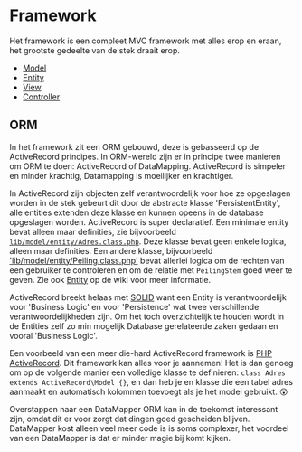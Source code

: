 # Framework

Het framework is een compleet MVC framework met alles erop en eraan, het grootste gedeelte van de stek draait erop.

 * [Model](Framework-Model)
 * [Entity](Framework-Entity)
 * [View](Framework-View)
 * [Controller](Framework-Controller)

## ORM

In het framework zit een ORM gebouwd, deze is gebasseerd op de ActiveRecord principes. In ORM-wereld zijn er in principe twee manieren om ORM te doen: ActiveRecord of DataMapping. ActiveRecord is simpeler en minder krachtig, Datamapping is moeilijker en krachtiger.

In ActiveRecord zijn objecten zelf verantwoordelijk voor hoe ze opgeslagen worden in de stek gebeurt dit door de abstracte klasse 'PersistentEntity', alle entities extenden deze klasse en kunnen opeens in de database opgeslagen worden. ActiveRecord is super declaratief. Een minimale entity bevat alleen maar definities, zie bijvoorbeeld [`lib/model/entity/Adres.class.php`](https://github.com/csrdelft/csrdelft.nl/blob/7323455ce335c17f1b6cae5de0e33dbd6bbdba9b/lib/model/entity/Adres.class.php). Deze klasse bevat geen enkele logica, alleen maar definities. Een andere klasse, bijvoorbeeld ['lib/model/entity/Peiling.class.php'](https://github.com/csrdelft/csrdelft.nl/blob/7323455ce335c17f1b6cae5de0e33dbd6bbdba9b/lib/model/entity/Peiling.class.php) bevat allerlei logica om de rechten van een gebruiker te controleren en om de relatie met `PeilingStem` goed weer te geven. Zie ook [Entity](Framework-Entity) op de wiki voor meer informatie.

ActiveRecord breekt helaas met [SOLID](https://nl.wikipedia.org/wiki/SOLID) want een Entity is verantwoordelijk voor 'Business Logic' en voor 'Persistence' wat twee verschillende verantwoordelijkheden zijn. Om het toch overzichtelijk te houden wordt in de Entities zelf zo min mogelijk Database gerelateerde zaken gedaan en vooral 'Business Logic'.

Een voorbeeld van een meer die-hard ActiveRecord framework is [PHP ActiveRecord](http://www.phpactiverecord.org/projects/main/wiki/Quick_Start). Dit framework kan alles voor je aannemen! Het is dan genoeg om op de volgende manier een volledige klasse te definieren: `class Adres extends ActiveRecord\Model {}`, en dan heb je en klasse die een tabel adres aanmaakt en automatisch kolommen toevoegt als je het model gebruikt. :astonished:

Overstappen naar een DataMapper ORM kan in de toekomst interessant zijn, omdat dit er voor zorgt dat dingen goed gescheiden blijven. DataMapper kost alleen veel meer code is is soms complexer, het voordeel van een DataMapper is dat er minder magie bij komt kijken.
